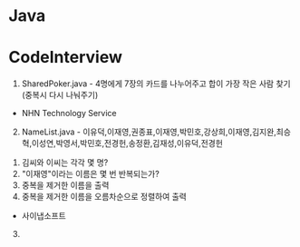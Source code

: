 # Java  
  
# CodeInterview  

1. SharedPoker.java - 4명에게 7장의 카드를 나누어주고 합이 가장 작은 사람 찾기(중복시 다시 나눠주기)   
 * NHN Technology Service  
   
2. NameList.java - 이유덕,이재영,권종표,이재영,박민호,강상희,이재영,김지완,최승혁,이성연,박영서,박민호,전경헌,송정환,김재성,이유덕,전경헌  
 1) 김씨와 이씨는 각각 몇 명?  
 2) "이재영"이라는 이름은 몇 번 반복되는가?  
 3) 중복을 제거한 이름을 출력  
 4) 중복을 제거한 이름을 오름차순으로 정렬하여 출력  
 * 사이냅소프트  
   
3.

